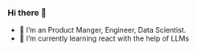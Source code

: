 ### Hi there 👋

<!--
**hrisheekeshr/hrisheekeshr** is a ✨ _special_ ✨ repository because its `README.md` (this file) appears on your GitHub profile.

Here are some ideas to get you started:
-->
- 🔭 I’m an Product Manger, Engineer, Data Scientist.
- 🌱 I’m currently learning react with the help of LLMs



